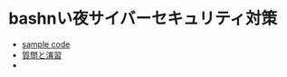 # bashnい夜サイバーセキュリティ対策

- [sample code](https://github.com/cybersecurityops/cyber-ops-with-bash)
- [質問と演習](https://www.commandlinewizardry.com/)
- 
